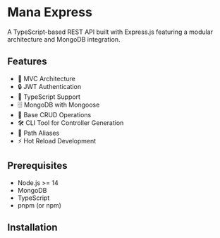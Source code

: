 # Mana Express

A TypeScript-based REST API built with Express.js featuring a modular architecture and MongoDB integration.

## Features

- 🚀 MVC Architecture
- 🔒 JWT Authentication
- 📝 TypeScript Support
- 🗄️ MongoDB with Mongoose
- 🔄 Base CRUD Operations
- 🛠️ CLI Tool for Controller Generation
- 🎯 Path Aliases
- ⚡ Hot Reload Development

## Prerequisites

- Node.js >= 14
- MongoDB
- TypeScript
- pnpm (or npm)

## Installation

